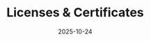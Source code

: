 ---
title: "Licenses & Certificates"
type: "landing"
date: 2025-10-24

design:
  spacing: '5rem'

sections:
  - block: features
    content:
      title: "Licenses & Certificates"
      subtitle: ""
      text: "A visual showcase of my academic and professional certifications."
      items:
        - title: "Advanced Learning Algorithms"
          date_start: "2025-01-01"
          description: "DeepLearning.AI, Stanford University — Issued Jan 2025  \nCredential ID: 6T7KI3YQGJN0"
          image:
            filename: "static/uploads/certificates/certificate2.jpg"
            alt: "Advanced Learning Algorithms Certificate"
          url: "https://www.coursera.org/account/accomplishments/certificate/6T7KI3YQGJN0"

        - title: "Supervised Machine Learning: Regression and Classification"
          date_start: "2024-11-01"
          description: "DeepLearning.AI, Stanford University — Issued Nov 2024  \nCredential ID: Y9815S6QCI3W"
          image:
            filename: "static/uploads/certificates/certificate1.jpg"
            alt: "Supervised Machine Learning Certificate"
          url: "https://www.coursera.org/account/accomplishments/certificate/Y9815S6QCI3W"

        - title: "Huawei Seeds for the Future 2025"
          date_start: "2025-01-01"
          description: "Selected among top 22 nationwide finalists in AI and digital transformation leadership."
          image:
            filename: "static/uploads/certificates/huawei.jpg"
            alt: "Huawei Seeds for the Future Certificate"

        - title: "Brain Station 23 Internship"
          date_start: "2023-01-01"
          description: "Completed a 2-week internship on web scraping and backend development using BeautifulSoup and Selenium."
          image:
            filename: "static/uploads/certificates/brainstation23.jpg"
            alt: "Brain Station Internship Certificate"

        - title: "Women Empowerment & Governance (IEEE Paper)"
          date_start: "2024-01-01"
          description: "Published a research paper on digitization of NGO management systems to empower women."
          image:
            filename: "static/uploads/certificates/ieee-paper.jpg"
            alt: "IEEE Paper Certificate"

    design:
      columns: 3
      view: card
---